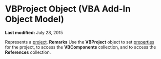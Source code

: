 
# VBProject Object (VBA Add-In Object Model)

 **Last modified:** July 28, 2015


Represents a  [project](b8bdf64f-5920-1ae9-16d0-b26d09524a30.md).
 **Remarks**
Use the  **VBProject** object to set [properties](b8bdf64f-5920-1ae9-16d0-b26d09524a30.md) for the project, to access the **VBComponents** collection, and to access the **References** collection.
